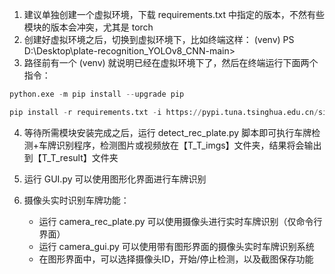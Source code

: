    1. 建议单独创建一个虚拟环境，下载 requirements.txt 中指定的版本，不然有些模块的版本会冲突，尤其是 torch
   2. 创建好虚拟环境之后，切换到虚拟环境下，比如终端这样： (venv) PS D:\Desktop\plate-recognition_YOLOv8_CNN-main>
   3. 路径前有一个 (venv) 就说明已经在虚拟环境下了，然后在终端运行下面两个指令：

```python
python.exe -m pip install --upgrade pip
```

```python
pip install -r requirements.txt -i https://pypi.tuna.tsinghua.edu.cn/simple
```

4. 等待所需模块安装完成之后，运行 detect_rec_plate.py 脚本即可执行车牌检测+车牌识别程序，检测图片或视频放在【T_T_imgs】文件夹，结果将会输出到【T_T_result】文件夹

5. 运行 GUI.py 可以使用图形化界面进行车牌识别

6. 摄像头实时识别车牌功能：
   - 运行 camera_rec_plate.py 可以使用摄像头进行实时车牌识别（仅命令行界面）
   - 运行 camera_gui.py 可以使用带有图形界面的摄像头实时车牌识别系统
   - 在图形界面中，可以选择摄像头ID，开始/停止检测，以及截图保存功能

